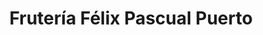 ---
title: "Frutería Félix Pascual Puerto"
url: /vitigudino/fruteria-felix-pascual-puerto/
shop: Gemüse & Obst
---